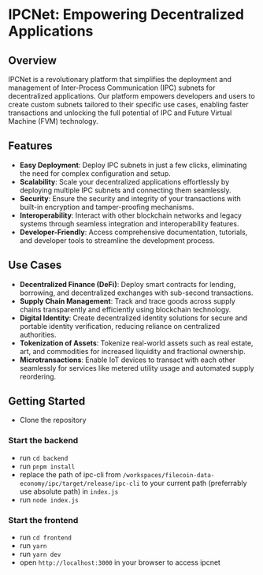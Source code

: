 # IPCNet: Empowering Decentralized Applications

## Overview

IPCNet is a revolutionary platform that simplifies the deployment and management of Inter-Process Communication (IPC) subnets for decentralized applications. Our platform empowers developers and users to create custom subnets tailored to their specific use cases, enabling faster transactions and unlocking the full potential of IPC and Future Virtual Machine (FVM) technology.

## Features

- **Easy Deployment**: Deploy IPC subnets in just a few clicks, eliminating the need for complex configuration and setup.
- **Scalability**: Scale your decentralized applications effortlessly by deploying multiple IPC subnets and connecting them seamlessly.
- **Security**: Ensure the security and integrity of your transactions with built-in encryption and tamper-proofing mechanisms.
- **Interoperability**: Interact with other blockchain networks and legacy systems through seamless integration and interoperability features.
- **Developer-Friendly**: Access comprehensive documentation, tutorials, and developer tools to streamline the development process.

## Use Cases

- **Decentralized Finance (DeFi)**: Deploy smart contracts for lending, borrowing, and decentralized exchanges with sub-second transactions.
- **Supply Chain Management**: Track and trace goods across supply chains transparently and efficiently using blockchain technology.
- **Digital Identity**: Create decentralized identity solutions for secure and portable identity verification, reducing reliance on centralized authorities.
- **Tokenization of Assets**: Tokenize real-world assets such as real estate, art, and commodities for increased liquidity and fractional ownership.
- **Microtransactions**: Enable IoT devices to transact with each other seamlessly for services like metered utility usage and automated supply reordering.

## Getting Started

- Clone the repository 

### Start the backend

- run `cd backend`
- run `pnpm install`
- replace the path of ipc-cli from `/workspaces/filecoin-data-economy/ipc/target/release/ipc-cli` to your current path (preferrably use absolute path) in `index.js`
- run `node index.js`

### Start the frontend

- run `cd frontend`
- run `yarn`
- run `yarn dev`
- open `http://localhost:3000` in your browser to access ipcnet
